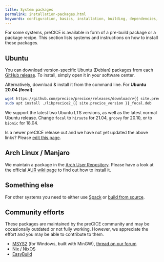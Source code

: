 ```yaml
---
title: System packages
permalink: installation-packages.html
keywords: configuration, basics, installation, building, dependencies, spack
---
```


For some systems, preCICE is available in form of a pre-build package or a package recipe.
This section lists systems and instructions on how to install these packages.

## Ubuntu

You can download version-specific Ubuntu (Debian) packages from each [GitHub release](https://github.com/precice/precice/releases/latest).
To install, simply open it in your software center.

Alternatively, download & install it from the command line. For **Ubuntu 20.04 (focal)**:

```bash
wget https://github.com/precice/precice/releases/download/v{{ site.precice_version }}/libprecice2_{{ site.precice_version }}_focal.deb
sudo apt install ./libprecice2_{{ site.precice_version }}_focal.deb
```

We support the latest two Ubuntu LTS versions, as well as the latest normal Ubuntu release. Change `focal` to `hirsute` for 21.04, `groovy` for 20.10, or to `bionic` for 18.04.

Is a newer preCICE release out and we have not yet updated the above links? Please [edit this page](https://github.com/precice/precice.github.io_future/blob/master/pages/docs/installation/installation-packages.md).

## Arch Linux / Manjaro

We maintain a package in the [Arch User Repository](https://aur.archlinux.org/packages/precice/).
Please have a look at the official [AUR wiki page](https://wiki.archlinux.org/index.php/Arch_User_Repository) to find out how to install it.

## Something else

For other systems you need to either use [Spack](installation-spack.html) or [build from source](installation-source-preparation.html).

## Community efforts

These packages are maintained by the preCICE community and may be occasionally outdated or not fully working.
However, we appreciate the effort and you may be able to contribute to them.

- [MSYS2](https://packages.msys2.org/base/mingw-w64-precice) (for Windows, built with MinGW), [thread on our forum](https://precice.discourse.group/t/precice-and-mingw-packages/382)
- [Nix / NixOS](https://search.nixos.org/packages?channel=unstable&from=0&size=50&sort=relevance&query=precice)
- [EasyBuild](https://github.com/easybuilders/easybuild-easyconfigs/tree/develop/easybuild/easyconfigs/p/preCICE)

